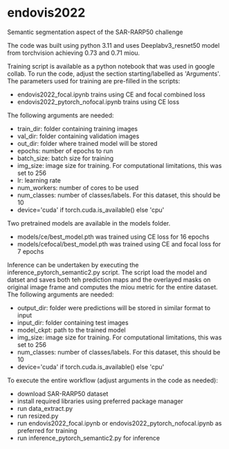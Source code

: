 # endovis2022
Semantic segmentation aspect of the SAR-RARP50 challenge

The code was built using python 3.11 and uses Deeplabv3_resnet50 model from torchvision achieving 0.73 and 0.71 miou.

Training script is available as a python notebook that was used in google collab. To run the code, adjust the section starting/labelled as 'Arguments'. The parameters used for training are pre-filled in the scripts: 
- endovis2022_focal.ipynb trains using CE and focal combined loss
- endovis2022_pytorch_nofocal.ipynb trains using CE loss

The following arguments are needed:
- train_dir: folder containing training images
- val_dir: folder containing validation images
- out_dir: folder where trained model will be stored
- epochs: number of epochs to run
- batch_size: batch size for training
- img_size: image size for training. For computational limitations, this was set to 256
- lr: learning rate
- num_workers: number of cores to be used
- num_classes: number of classes/labels. For this dataset, this should be 10
- device='cuda' if torch.cuda.is_available() else 'cpu'

Two pretrained models are available in the models folder.
- models/ce/best_model.pth was trained using CE loss for 16 epochs
- models/cefocal/best_model.pth was trained using CE and focal loss for 7 epochs

Inference can be undertaken by executing the inference_pytorch_semantic2.py script. The script load the model and datset and saves both teh prediction maps and the overlayed masks on original image frame and computes the miou metric for the entire dataset. The following arguments are needed:
- output_dir: folder were predictions will be stored in similar format to input
- input_dir: folder containing test images
- model_ckpt: path to the trained model
- img_size: image size for training. For computational limitations, this was set to 256
- num_classes: number of classes/labels. For this dataset, this should be 10
- device='cuda' if torch.cuda.is_available() else 'cpu'


To execute the entire workflow (adjust arguments in the code as needed):
- download SAR-RARP50 dataset
- install required libraries using preferred package manager
- run data_extract.py 
- run resized.py
- run endovis2022_focal.ipynb or endovis2022_pytorch_nofocal.ipynb as preferred for training
- run inference_pytorch_semantic2.py for inference